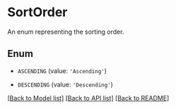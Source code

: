# SortOrder

An enum representing the sorting order.

## Enum

* `ASCENDING` (value: `'Ascending'`)

* `DESCENDING` (value: `'Descending'`)

[[Back to Model list]](README.md#documentation-for-models) [[Back to API list]](README.md#documentation-for-api-endpoints) [[Back to README]](README.md)


